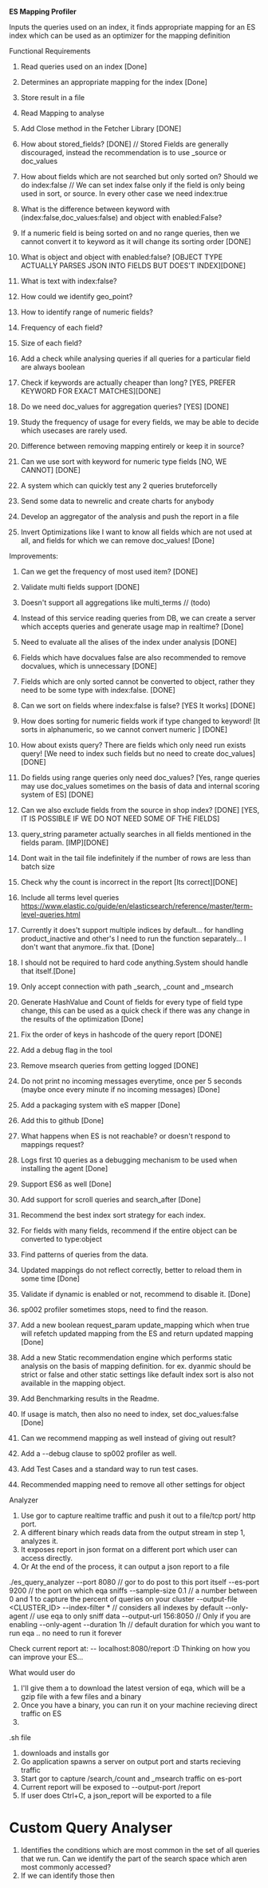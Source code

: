 **ES Mapping Profiler**

Inputs the queries used on an index, it finds appropriate mapping for an ES index which can be used as an optimizer for the mapping definition



Functional Requirements
1. Read queries used on an index [Done]
2. Determines an appropriate mapping for the index [Done]
3. Store result in a file 
4. Read Mapping to analyse
5. Add Close method in the Fetcher Library [DONE]
6. How about stored_fields? [DONE]
   // Stored Fields are generally discouraged, instead the recommendation is to use _source or doc_values 
7. How about fields which are not searched but only sorted on? Should we do index:false
    // We can set index false only if the field is only being used in sort, or source. In every other case we need index:true

8. What is the difference between keyword with (index:false,doc_values:false) and object with enabled:False? 
9. If a numeric field is being sorted on and no range queries, then we cannot convert it to keyword as it will change its sorting order [DONE]

9. What is object and object with enabled:false? [OBJECT TYPE ACTUALLY PARSES JSON INTO FIELDS BUT DOES'T INDEX][DONE]
10. What is text with index:false?
11. How could we identify geo_point? 
12. How to identify range of numeric fields?

13. Frequency of each field? 
14. Size of each field?
15. Add a check while analysing queries if all queries for a particular field are always boolean

16. Check if keywords are actually cheaper than long? [YES, PREFER KEYWORD FOR EXACT MATCHES][DONE] 
18. Do we need doc_values for aggregation queries? [YES] [DONE]
19. Study the frequency of usage for every fields, we may be able to decide which usecases are rarely used.
20. Difference between removing mapping entirely or keep it in source? 
21. Can we use sort with keyword for numeric type fields [NO, WE CANNOT] [DONE]
22. A system which can quickly test any 2 queries bruteforcelly
23. Send some data to newrelic and create charts for anybody
24. Develop an aggregator of the analysis and push the report in a file 
25. Invert Optimizations like I want to know all fields which are not used at all, and fields for which we can remove doc_values! [Done]

Improvements:
1. Can we get the frequency of most used item? [DONE]
2. Validate multi fields support [DONE]
3. Doesn't support all aggregations like multi_terms // (todo)
5. Instead of this service reading  queries from DB, we can create a server which accepts queries and generate usage map in realtime? [Done]
6. Need to evaluate all the alises of the index under analysis [DONE]
9. Fields which have docvalues false are also recommended to remove docvalues, which is unnecessary [DONE]
10. Fields which are only sorted cannot be converted to object, rather they need to be some type with index:false. [DONE]
11. Can we sort on fields where index:false is false? [YES It works] [DONE]
12. How does sorting for numeric fields work if type changed to keyword! [It sorts in alphanumeric, so we cannot convert numeric ] [DONE]



14. How about exists query? There are fields which only need run exists query! [We need to index such fields but no need to create doc_values] [DONE]
15. Do fields using range queries only need doc_values? [Yes, range queries may use doc_values sometimes on the basis of data and internal scoring system of ES] [DONE]
16. Can we also exclude fields from the source in shop index? [DONE] [YES, IT IS POSSIBLE IF WE DO NOT NEED SOME OF THE FIELDS]

17. query_string parameter actually searches in all fields mentioned in the fields param. [IMP][DONE]

18. Dont wait in the tail file indefinitely if the number of rows are less than batch size
19. Check why the count is incorrect in the report [Its correct][DONE] 
20. Include all terms level queries https://www.elastic.co/guide/en/elasticsearch/reference/master/term-level-queries.html




21. Currently it does't support multiple indices by default... for handling product_inactive and other's I need to run the function separately... I don't want that anymore..fix that. [Done]
22. I should not be required to hard code anything.System should handle that itself.[Done]
23. Only accept connection with path _search, _count and _msearch 

24. Generate HashValue and Count of fields for every type of field type change, this can be used as a quick check if there was any change in the results of the optimization [Done]


25. Fix the order of keys in hashcode of the query report [DONE]
26. Add a debug flag in the tool


27. Remove msearch queries from getting logged [DONE]
28. Do not print no incoming messages everytime, once per 5 seconds (maybe once every minute if no incoming messages) [Done]
29. Add a packaging system with eS mapper [Done]
30. Add this to github [Done]


31. What happens when ES is not reachable? or doesn't respond to mappings request? 
32. Logs first 10 queries as a debugging mechanism to be used when installing the agent [Done]

33. Support ES6 as well  [Done]
34. Add support for scroll queries and search_after [Done]







35. Recommend the best index sort strategy for each index. 
36. For fields with many fields, recommend if the entire object can be converted to type:object 
37. Find patterns of queries from the data. 
38. Updated mappings do not reflect correctly, better to reload them in some time [Done]
39. Validate if dynamic is enabled or not, recommend to disable it. [Done]
41. sp002 profiler sometimes stops, need to find the reason. 
42. Add a new boolean request_param update_mapping which when true will refetch updated mapping from the ES and return updated mapping [Done]

43. Add a new Static recommendation engine which performs static analysis on the basis of mapping definition. for ex. dyanmic should be strict or false and other static settings like default index sort is also not available in the mapping object.   


44. Add Benchmarking results in the Readme.  
46. If usage is match, then also no need to index, set doc_values:false [Done]
47. Can we recommend mapping as well instead of giving out result? 
48. Add a --debug clause to sp002 profiler as well. 


49. Add Test Cases and a standard way to run test cases. 
50. Recommended mapping need to remove all other settings for object


Analyzer


1. Use gor to capture realtime traffic and push it out to a file/tcp port/ http port.
2. A different binary which reads data from the output stream in step 1, analyzes it. 
3. It exposes report in json format on a different port which user can access directly. 
4. Or At the end of the process, it can output a json report to a file


./es_query_analyzer
    --port 8080    // gor to do post to this port itself
    --es-port 9200  // the port on which eqa sniffs
    --sample-size 0.1 // a number between 0 and 1 to capture the percent of queries on your cluster
    --output-file <CLUSTER_ID>
    --index-filter * // considers all indexes by default 
    --only-agent  // use eqa to only sniff data
    --output-url 156:8050 // Only if you are enabling --only-agent
    --duration 1h  // default duration for which you want to run eqa .. no need to run it forever
    
    


Check current report at: 
-- localhost:8080/report
:D Thinking on how you can improve your ES... 


What would user do
1. I'll give them a to download the latest version of eqa, which will be a gzip file with a few files and a binary
2. Once you have a binary, you can run it on your machine recieving direct traffic on ES
3. 


.sh file
1. downloads and installs gor
2. Go application spawns a server on output port and starts recieving traffic
3. Start gor to capture /search,/count and _msearch traffic on es-port
4. Current report will be exposed to --output-port /report
5. If user does Ctrl+C, a json_report will be exported to a file 



 


# Custom Query Analyser

1. Identifies the conditions which are most common in the set of all queries that we run. Can we identify the part of the search space which aren most commonly accessed?
2. If we can identify those then 





